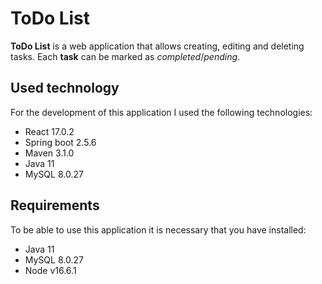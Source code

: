 # ToDo List

**ToDo List** is a web application that allows creating, editing and deleting tasks. Each **task** can be marked as *completed*/*pending*.

## Used technology
For the development of this application I used the following technologies:

- React 17.0.2
- Spring boot 2.5.6
- Maven 3.1.0
- Java 11
- MySQL 8.0.27

## Requirements
To be able to use this application it is necessary that you have installed:
- Java 11
- MySQL 8.0.27
- Node v16.6.1
